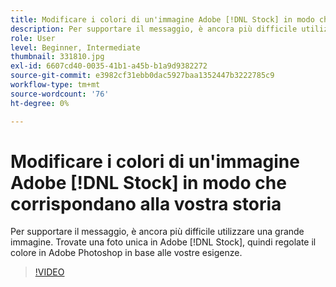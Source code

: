 ```yaml
---
title: Modificare i colori di un'immagine Adobe [!DNL Stock] in modo che corrisponda alla storia
description: Per supportare il messaggio, è ancora più difficile utilizzare una grande immagine. Trovate una foto unica in Adobe [!DNL Stock] e quindi regolate il colore in Adobe Photoshop per soddisfare le vostre esigenze
role: User
level: Beginner, Intermediate
thumbnail: 331810.jpg
exl-id: 6607cd40-0035-41b1-a45b-b1a9d9382272
source-git-commit: e3982cf31ebb0dac5927baa1352447b3222785c9
workflow-type: tm+mt
source-wordcount: '76'
ht-degree: 0%

---
```


# Modificare i colori di un&#39;immagine Adobe [!DNL Stock] in modo che corrispondano alla vostra storia

Per supportare il messaggio, è ancora più difficile utilizzare una grande immagine. Trovate una foto unica in Adobe [!DNL Stock], quindi regolate il colore in Adobe Photoshop in base alle vostre esigenze.

>[!VIDEO](https://video.tv.adobe.com/v/331810?hidetitle=true)
